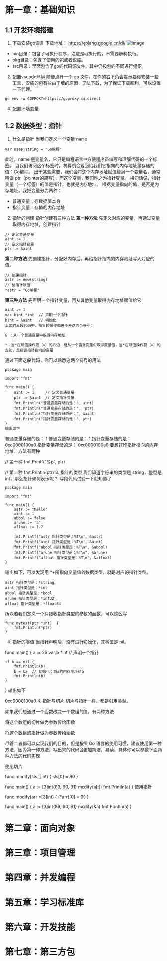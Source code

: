 # 第一章：基础知识
## 1.1 开发环境搭建
1. 下载安装go语言
下载地址： https://golang.google.cn/dl/
![image](https://user-images.githubusercontent.com/46108355/125374780-4bcbc600-e3ba-11eb-8317-4326a5431313.png)
- bin目录：包含了可执行程序，注意是可执行的，不需要解释执行。
- pkg目录：包含了使用的包或者说库。
- src目录：里面包含了go的代码源文件，其中仍按包的不同进行组织。
2. 配置vscode环境
随便点开一个 go 文件，在你的右下角会提示要你安装一些工具，安装的包有些由于墙的原因，无法下载，为了保证下载顺利，可以设置一下代理。
```
go env -w GOPROXY=https://goproxy.cn,direct
```
4. 配置环境变量
## 1.2 数据类型：指针
1. 什么是指针
当我们定义一个变量 name
```
var name string = "Go编程"
```
此时，name 是变量名，它只是编程语言中方便程序员编写和理解代码的一个标签。
当我们访问这个标签时，机算机会返回给我们它指向的内存地址里存储的值：Go编程。
出于某些需要，我们会将这个内存地址赋值给另一个变量名，通常叫做 ptr（pointer的简写），而这个变量，我们称之为指针变量。
换句话说，指针变量（一个标签）的值是指针，也就是内存地址。
根据变量指向的值，是否是内存地址，我把变量分为两种：
- 普通变量：存数据值本身
- 指针变量：存值的内存地址
2. 指针的创建
指针创建有三种方法
**第一种方法**
先定义对应的变量，再通过变量取得内存地址，创建指针
```
// 定义普通变量
aint := 1
// 定义指针变量
ptr := &aint
```
**第二种方法**
先创建指针，分配好内存后，再给指针指向的内存地址写入对应的值。
```
// 创建指针
astr := new(string)
// 给指针赋值
*astr = "Go编程"
```
**第三种方法**
先声明一个指针变量，再从其他变量取得内存地址赋值给它
```
aint := 1
var bint *int  // 声明一个指针
bint = &aint   // 初始化
上面的三段代码中，指针的操作都离不开这两个符号：

& ：从一个普通变量中取得内存地址

*：当*在赋值操作符（=）的右边，是从一个指针变量中取得变量值，当*在赋值操作符（=）的左边，是指该指针指向的变量
```
通过下面这段代码，你可以熟悉这两个符号的用法
```
package main

import "fmt"

func main() {
    aint := 1     // 定义普通变量
    ptr := &aint  // 定义指针变量
    fmt.Println("普通变量存储的是：", aint)
    fmt.Println("普通变量存储的是：", *ptr)
    fmt.Println("指针变量存储的是：", &aint)
    fmt.Println("指针变量存储的是：", ptr)
}
输出如下
```
普通变量存储的是： 1
普通变量存储的是： 1
指针变量存储的是： 0xc0000100a0
指针变量存储的是： 0xc0000100a0
要想打印指针指向的内存地址，方法有两种

// 第一种
fmt.Printf("%p", ptr)

// 第二种
fmt.Println(ptr)
3. 指针的类型
我们知道字符串的类型是 string，整型是int，那么指针如何表示呢？
写段代码试验一下就知道了
```
package main

import "fmt"

func main() {
    astr := "hello"
    aint := 1
    abool := false
    arune := 'a'
    afloat := 1.2

    fmt.Printf("astr 指针类型是：%T\n", &astr)
    fmt.Printf("aint 指针类型是：%T\n", &aint)
    fmt.Printf("abool 指针类型是：%T\n", &abool)
    fmt.Printf("arune 指针类型是：%T\n", &arune)
    fmt.Printf("afloat 指针类型是：%T\n", &afloat)
}
```
输出如下，可以发现用 *+所指向变量值的数据类型，就是对应的指针类型。
```
astr 指针类型是：*string
aint 指针类型是：*int
abool 指针类型是：*bool
arune 指针类型是：*int32
afloat 指针类型是：*float64
```
所以若我们定义一个只接收指针类型的参数的函数，可以这么写
```
func mytest(ptr *int)  {
    fmt.Println(*ptr)
}
```
4. 指针的零值
当指针声明后，没有进行初始化，其零值是 nil。

func main() {
    a := 25
    var b *int  // 声明一个指针

    if b == nil {
        fmt.Println(b)
        b = &a  // 初始化：将a的内存地址给b
        fmt.Println(b)
    }
}
输出如下

<nil>
0xc0000100a0
4. 指针与切片
切片与指针一样，都是引用类型。

如果我们想通过一个函数改变一个数组的值，有两种方法

将这个数组的切片做为参数传给函数

将这个数组的指针做为参数传给函数

尽管二者都可以实现我们的目的，但是按照 Go 语言的使用习惯，建议使用第一种方法，因为第一种方法，写出来的代码会更加简洁，易读。具体你可以参数下面两种方法的代码实现

使用切片

func modify(sls []int) {
    sls[0] = 90
}

func main() {
    a := [3]int{89, 90, 91}
    modify(a[:])
    fmt.Println(a)
}
使用指针

func modify(arr *[3]int) {
    (*arr)[0] = 90
}

func main() {
    a := [3]int{89, 90, 91}
    modify(&a)
    fmt.Println(a)
}
# 第二章：面向对象
# 第三章：项目管理
# 第四章：并发编程
# 第五章：学习标准库
# 第六章：开发技能
# 第七章：第三方包

